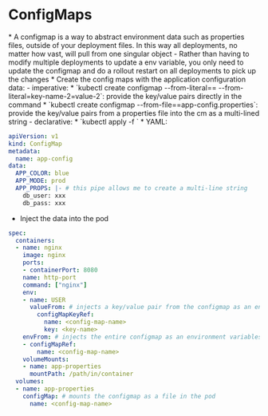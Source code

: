 <h1>ConfigMaps</h1>
* A configmap is a way to abstract environment data such as properties files, outside of your deployment files. In this way all deployments, no matter how vast, will pull from one singular object
  - Rather than having to modify multiple deployments to update a env variable, you only need to update the configmap and do a rollout restart on all deployments to pick up the changes
* Create the config maps with the application configuration data:
  - imperative: 
    * `kubectl create configmap <cm-name> --from-literal=<key-name>=<value>  --from-literal=key-name-2=value-2`: provide the key/value pairs directly in the command
    * `kubectl create configmap <cm-name> --from-file=<key-name>=app-config.properties`: provide the key/value pairs from a properties file into the cm as a multi-lined string
  - declarative:
    * `kubectl apply -f <config-map.yaml>`
    * YAML:

```yml
apiVersion: v1
kind: ConfigMap
metadata:
  name: app-config
data:
  APP_COLOR: blue
  APP_MODE: prod
  APP_PROPS: |- # this pipe allows me to create a multi-line string
    db_user: xxx
    db_pass: xxx
```

* Inject the data into the pod

```yml
spec:
  containers:
  - name: nginx
    image: nginx
    ports:
    - containerPort: 8080
    name: http-port
    command: ["nginx"]
    env:
    - name: USER
      valueFrom: # injects a key/value pair from the configmap as an environment variable
        configMapKeyRef:
          name: <config-map-name>
          key: <key-name>
    envFrom: # injects the entire configmap as an environment variables
    - configMapRef:
        name: <config-map-name>  
    volumeMounts:
    - name: app-properties
      mountPath: /path/in/container
  volumes:
  - name: app-properties
    configMap: # mounts the configmap as a file in the pod
      name: <config-map-name>
```
